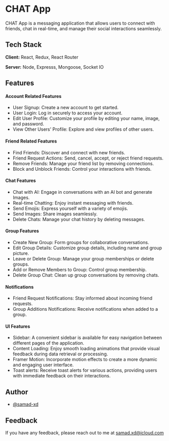 
# CHAT App

CHAT App is a messaging application that allows users to connect with friends, chat in real-time, and manage their social interactions seamlessly.


## Tech Stack

**Client:** React, Redux, React Router

**Server:** Node, Expresss, Mongoose, Socket IO


## Features

#### Account Related Features
- User Signup: Create a new account to get started.
- User Login: Log in securely to access your account.
- Edit User Profile: Customize your profile by editing your name, image, and password.
- View Other Users' Profile: Explore and view profiles of other users.

#### Friend Related Features
- Find Friends: Discover and connect with new friends.
- Friend Request Actions: Send, cancel, accept, or reject friend requests.
- Remove Friends: Manage your friend list by removing connections.
- Block and Unblock Friends: Control your interactions with friends.

#### Chat Features
- Chat with AI: Engage in conversations with an AI bot and generate Images.
- Real-time Chatting: Enjoy instant messaging with friends.
- Send Emojis: Express yourself with a variety of emojis.
- Send Images: Share images seamlessly.
- Delete Chats: Manage your chat history by deleting messages.

#### Group Features
- Create New Group: Form groups for collaborative conversations.
- Edit Group Details: Customize group details, including name and group picture.
- Leave or Delete Group: Manage your group memberships or delete groups.
- Add or Remove Members to Group: Control group membership.
- Delete Group Chat: Clean up group conversations by removing chats.

#### Notifications
- Friend Request Notifications: Stay informed about incoming friend requests.
- Group Additions Notifications: Receive notifications when added to a group.

#### UI Features
- Sidebar: A convenient sidebar is available for easy navigation between different pages of the application.
- Content Loading: Enjoy smooth loading animations that provide visual feedback during data retrieval or processing.
- Framer Motion: Incorporate motion effects to create a more dynamic and engaging user interface.
- Toast alerts: Receive toast alerts for various actions, providing users with immediate feedback on their interactions.


## Author

- [@samad-xd](https://www.github.com/samad-xd)


## Feedback

If you have any feedback, please reach out to me at samad.xd@icloud.com

